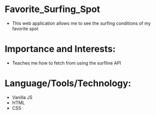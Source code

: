 # Favorite_Surfing_Spot
* This web application allows me to see the surfing conditions of my favorite spot

# Importance and Interests:
* Teaches me how to fetch from using the surfline API

# Language/Tools/Technology:
* Vanilla JS
* HTML
* CSS
